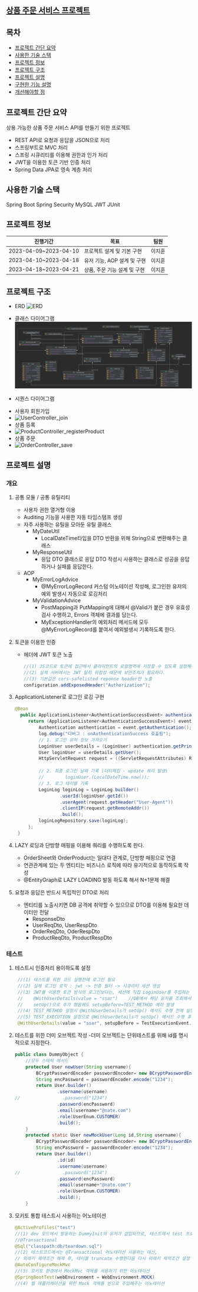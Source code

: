 ## [상품 주문 서비스 프로젝트](https://github.com/ji-hoooon/Springboot-MetaMall-Project)


## 목차
* [프로젝트 간단 요약](#프로젝트-간단-요약)<br>
* [사용한 기술 스택](#사용한-기술-스택)<br>
* [프로젝트 정보](#프로젝트-정보)<br>
* [프로젝트 구조](#프로젝트-설명)<br>
* [프로젝트 설명](#프로젝트-설명)<br>
* [구현한 기능 설명](#구현한-기능-설명)<br>
* [개선해야할 점](#개선해야할-점)<br>


## 프로젝트 간단 요약
상용 가능한 상품 주문 서비스 API를 만들기 위한 프로젝트
* REST API로 요청과 응답을 JSON으로 처리
* 스프링부트로 MVC 처리
* 스프링 시큐리티를 이용해 권한과 인가 처리
* JWT을 이용한 토큰 기반 인증 처리
* Spring Data JPA로 영속 계층 처리

## 사용한 기술 스택
Spring Boot
Spring Security
MySQL
JWT
JUnit

## 프로젝트 정보
|진행기간|목표|팀원|
|------|---|---|
|2023-04-09~2023-04-10 | 프로젝트 설계 및 기본 구현 |이지훈|
|2023-04-10~2023-04-18 | 유저 기능, AOP 설계 및 구현 |이지훈|
|2023-04-18~2023-04-21 | 상품, 주문 기능 설계 및 구현 |이지훈|

## 프로젝트 구조
<!-- * 요청과 응답 처리 로직 -->

<!-- * 비즈니스 로직 -->

* ERD 
![ERD](https://user-images.githubusercontent.com/37648641/233539052-1d19db0c-6608-4578-8259-adcf72253a39.png)
          
* 클래스 다이어그램
![mvc구조도.png](MVC구조도.png)

* 시퀀스 다이어그램
- 사용자 회원가입
- ![UserController_join](https://user-images.githubusercontent.com/37648641/233537923-6c608c22-d783-46d0-a58b-65aed6bd967c.png)
- 상품 등록
- ![ProductController_registerProduct](https://user-images.githubusercontent.com/37648641/233537971-ca5b23df-d7e5-4fc4-a273-12c035d9711f.png)
- 상품 주문
- ![OrderController_save](https://user-images.githubusercontent.com/37648641/233537898-9faf0c0e-aa55-4763-b820-1af23245e234.png)


## 프로젝트 설명

### 개요
1. 공통 모듈 / 공통 유틸리티
   - 사용자 권한 열거형 이용
   - Auditing 기능을 사용한 자동 타임스탬프 생성
   - 자주 사용하는 유틸을 모아둔 유틸 클래스
     - MyDateUtil
         - LocalDateTime타입을 DTO 반환을 위해 String으로 변환해주는 클래스
     - MyResponseUtil
         - 응답 DTO 클래스로 응답 DTO 작성시 사용하는 클래스로 성공을 응답하거나 실패를 응답한다.
   - AOP
     - MyErrorLogAdvice
         - @MyErrorLogRecord 커스텀 어노테이션 작성해, 로그인한 유저의 예외 발생시 자동으로 로깅처리
     - MyValidationAdvice
         - PostMapping과 PutMapping에 대해서 @Valid가 붙은 경우 유효성 검사 수행하고, Errors 객체에 결과를 담는다.
         - MyExceptionHandler의 예외처리 메서드에 모두 @MyErrorLogRecord를 붙여서 예외발생시 기록하도록 한다.
2. 토큰을 이용한 인증
   - 헤더에 JWT 토큰 노출
       ```java
       //(1) JS코드로 토큰에 접근해서 클라이언트의 로컬영역에 저장할 수 있도록 설정해야한다. (기본값이 disable)
       //(2) 실제 서버에서는 JWT 탈취 위험성 때문에 보안조치가 필요하다.
       //(3) 기본값은 cors-safelisted reponse header만 노출
       configuration.addExposedHeader("Authorization");
       ```
2. ApplicationListener로 로그인 로깅 구현
   ```java
   @Bean
     public ApplicationListener<AuthenticationSuccessEvent> authenticationSuccessListener() {
        return (ApplicationListener<AuthenticationSuccessEvent>) event -> {
            Authentication authentication = event.getAuthentication();
            log.debug("디버그 : onAuthenticationSuccess 호출됨");
            // 1. 로그인 유저 정보 가져오기
            LoginUser userDetails = (LoginUser) authentication.getPrincipal();
            User loginUser = userDetails.getUser();
            HttpServletRequest request = ((ServletRequestAttributes) RequestContextHolder.currentRequestAttributes()).getRequest();

            // 2. 최종 로그인 날짜 기록 (더티체킹 - update 쿼리 발생)
            //        loginUser.(LocalDateTime.now());
            // 3. 로그 테이블 기록
            LoginLog loginLog = LoginLog.builder()
                    .userId(loginUser.getId())
                    .userAgent(request.getHeader("User-Agent"))
                    .clientIP(request.getRemoteAddr())
                    .build();
            loginLogRepository.save(loginLog);
        };
    }
   ```
3. LAZY 로딩과 단방향 매핑을 이용해 쿼리를 수행하도록 한다.
   - OrderSheet와 OrderProduct는 일대다 관계로, 단방향 매핑으로 연결
   - 연관관계에 있는 두 엔티티는 비즈니스 로직에 따라 유기적으로 동작하도록 작성
   - @EntityGraph로 LAZY LOADING 발동 하도록 해서 N+1문제 해결
   
4. 요청과 응답은 반드시 독립적인 DTO로 처리
   - 엔티티를 노출시키면 DB 공격에 취약할 수 있으므로 DTO를 이용해 필요한 데이터만 전달
      - ResponseDto
      - UserReqDto, UserRespDto
      - OrderReqDto, OderRespDto
      - ProductReqDto, ProductRespDto

### 테스트
1. 테스트시 인증처리 용이하도록 설정
   ```java
    //(1) 테스트를 위한 코드 실행전에 로그인 필요
    //(2) 실제 로그인 로직 : jwt -> 인증 필터 -> 시큐리티 세션 생성
    //(3) JWT를 이용한 토큰 방식의 로그인보다는, 세션에 직접 LoginUser를 주입하는 방식으로 강제 로그인 진행
    //    @WithUserDetails(value = "ssar")    //DB에서 해당 유저를 조회해서 세션에 담아주는 어노테이션
    //    setUp()으로 추가 했음에도 setupBefore=TEST_METHOD 에러 발생
    //(4) TEST_METHOD 설정시 @WithUserDetails가 setUp() 메서드 수행 전에 실행시간이 같다.
    //(5) TEST_EXECUTION 설정으로 @WithUserDetails가 setUp() 메서드 수행 후에 실행하도록 한다.
    @WithUserDetails(value = "ssar", setupBefore = TestExecutionEvent.TEST_EXECUTION)    //DB에서 해당 유저를 조회해서 세션에 담아주는 어노테이션
    ```
2. 테스트를 위한 더미 오브젝트 작성 -더미 오브젝트는 단위테스트를 위해 id를 명시적으로 지정한다.
    ```java
    public class DummyObject {
        //모두 스태틱 메서드
        protected User newUser(String username){
            BCryptPasswordEncoder passwordEncoder= new BCryptPasswordEncoder();
            String encPassword = passwordEncoder.encode("1234");
            return User.builder()
                    .username(username)
    //                .password("1234")
                    .password(encPassword)
                    .email(username+"@nate.com")
                    .role(UserEnum.CUSTOMER)
                    .build();
        }
        protected static User newMockUser(Long id,String username){
            BCryptPasswordEncoder passwordEncoder= new BCryptPasswordEncoder();
            String encPassword = passwordEncoder.encode("1234");
            return User.builder()
                    .id(id)
                    .username(username)
    //                .password("1234")
                    .password(encPassword)
                    .email(username+"@nate.com")
                    .role(UserEnum.CUSTOMER)
                    .build();
        }
    ```

3. 모키토 통합 테스트시 사용하는 어노테이션
    ```java
    @ActiveProfiles("test")
    //(1) dev 모드에서 발동하는 DummyInit의 유저가 삽입되므로, 테스트에서 test 프로퍼티파일 사용하도록 하는 설정
    //@Transactional
    @Sql("classpath:db/teardown.sql")
    //(2) 테스트코드에서는 @Transactional 어노테이션 사용하는 대신,
    // 외래키 제약조건 해제 후, 테이블 truncate 수행한다음 다시 외래키 제약조건 설정 
    @AutoConfigureMockMvc
    //(3) 모키토 환경에서 MockMvc 객체를 사용하기 위한 어노테이션
    @SpringBootTest(webEnvironment = WebEnvironment.MOCK)
    //(4) 웹 애플리케이션을 위한 Mock 객체를 빈으로 주입해주는 어노테이션
    ```
<!--     
## 구현한 기능 설명
* 

## 개선해야할 점
* 
 -->
